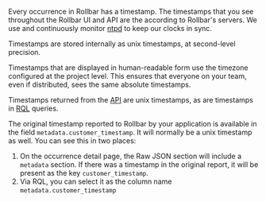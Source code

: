 Every occurrence in Rollbar has a timestamp. The timestamps that you see
throughout the Rollbar UI and API are the according to Rollbar's
servers. We use and continuously
monitor [ntpd](http://en.wikipedia.org/wiki/Ntpd) to keep our clocks in
sync.

Timestamps are stored internally as unix timestamps, at second-level
precision.

Timestamps that are displayed in human-readable form use the timezone
configured at the project level. This ensures that everyone on your
team, even if distributed, sees the same absolute timestamps.

Timestamps returned from the [API](https://rollbar.com/docs/api/) are unix
timestamps, as are timestamps in [RQL](https://rollbar.com/docs/rql/) queries.

The original timestamp reported to Rollbar by your application is
available in the field `metadata.customer_timestamp`. It will normally
be a unix timestamp as well. You can see this in two places:

1.  On the occurrence detail page, the
    Raw JSON section will include a `metadata` section. If there was a
    timestamp in the original report, it will be present as the key
    `customer_timestamp`.
2.  Via RQL, you can select it as the column name `metadata.customer_timestamp`

